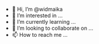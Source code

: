 - 👋 Hi, I’m @widmaika
- 👀 I’m interested in ...
- 🌱 I’m currently learning ...
- 💞️ I’m looking to collaborate on ...
- 📫 How to reach me ...

<!---
widmaika/widmaika is a ✨ special ✨ repository because its `README.md` (this file) appears on your GitHub profile.
You can click the Preview link to take a look at your changes.
--->
